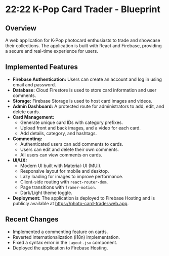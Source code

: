 
# 22:22 K-Pop Card Trader - Blueprint

## Overview

A web application for K-Pop photocard enthusiasts to trade and showcase their collections. The application is built with React and Firebase, providing a secure and real-time experience for users.

## Implemented Features

*   **Firebase Authentication:** Users can create an account and log in using email and password.
*   **Database:** Cloud Firestore is used to store card information and user comments.
*   **Storage:** Firebase Storage is used to host card images and videos.
*   **Admin Dashboard:** A protected route for administrators to add, edit, and delete cards.
*   **Card Management:**
    *   Generate unique card IDs with category prefixes.
    *   Upload front and back images, and a video for each card.
    *   Add details, category, and hashtags.
*   **Commenting:**
    *   Authenticated users can add comments to cards.
    *   Users can edit and delete their own comments.
    *   All users can view comments on cards.
*   **UI/UX:**
    *   Modern UI built with Material-UI (MUI).
    *   Responsive layout for mobile and desktop.
    *   Lazy loading for images to improve performance.
    *   Client-side routing with `react-router-dom`.
    *   Page transitions with `framer-motion`.
    *   Dark/Light theme toggle.
*   **Deployment:** The application is deployed to Firebase Hosting and is publicly available at https://photo-card-trader.web.app.

## Recent Changes

*   Implemented a commenting feature on cards.
*   Reverted internationalization (i18n) implementation.
*   Fixed a syntax error in the `Layout.jsx` component.
*   Deployed the application to Firebase Hosting.
